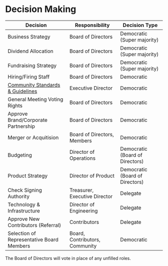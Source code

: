 # Decision Making

| Decision          | Responsibility | Decision Type |
|-------------------|----------------|---------------|
| Business Strategy | Board of Directors | Democratic (Super majority) |
| Dividend Allocation | Board of Directors | Democratic (Super majority) |
| Fundraising Strategy | Board of Directors | Democratic (Super majority) |
| Hiring/Firing Staff | Board of Directors | Democratic |
| [Community Standards & Guidelines](https://github.com/scidsg/scienceanddesign/blob/main/resources/Community%20Guidelines%20%26%20Standards.pdf) | Executive Director | Democratic |
| General Meeting Voting Rights | Board of Directors | Democratic |
| Approve Brand/Corporate Partnership | Board of Directors | Democratic |
| Merger or Acquitision | Board of Directors, Members | Democratic |
| Budgeting | Director of Operations | Democratic (Board of Directors) |
| Product Strategy | Director of Product | Democratic (Board of Directors) |
| Check Signing Authority | Treasurer, Executive Director | Delegate |
| Technology & Infrastructure | Director of Engineering | Delegate |
| Approve New Contributors (Referral) | Contributors | Delegate |
| Selection of Representative Board Members | Board, Contributors, Community | Democratic |

The Board of Directors will vote in place of any unfilled roles.
